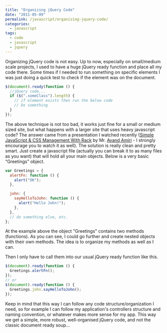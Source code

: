 ```yaml
---
title: "Organizing jQuery Code"
date: "2011-05-09"
permalink: /javascript/organizing-jquery-code/
categories:
  - javascript
tags:
  - code
  - javascript
  - jquery
---
```


Organizing jQuery code is not easy. Up to now, especially on small/medium scale projects, I used to have a huge jQuery ready function and place all my code there. Some times if I needed to run something on specific elements I was just doing a quick test to check if the element was on the document.

```js
$(document).ready(function () {
  //jQuery code...
  if ($(".someClass").length) {
    // if element exists then run the below code
    // Do something
  }
});
```

The above technique is not too bad, it works just fine for a small or medium sized site, but what happens with a larger site that uses heavy javascript code? The answer came from a presentation I watched recently ([Simple JavaScript & CSS Management With Rack](http://ontwik.com/javascript/simple-javascript-css-management-with-rack-by-avand-amiri/ "Simple JavaScript & CSS Management with Rack by Avand Amiri") by Mr. [Avand Amiri](http://avandamiri.com/ "Avand Amiri") - I strongly encourage you to watch it as well). The solution is really clean and pretty smart. Just create a javascript file (actually you can break it to as many files as you want) that will hold all your main objects. Below is a very basic “Greetings” object.

```js
var Greetings = {
  alertFn: function () {
    alert("OK");
  },

  john: {
    sayHelloToJohn: function () {
      alert("Hello John!");
    },
  },
  // do something else, etc.
};
```

At the example above the object "Greetings" contains two methods (functions). As you can see, I could go further and create nested objects with their own methods. The idea is to organize my methods as well as I can.

Then I only have to call them into our usual jQuery ready function like this.

```js
$(document).ready(function () {
  Greetings.alertFn();
});
// or
$(document).ready(function () {
  Greetings.john.sayHelloToJohn();
});
```

Keep in mind that this way I can follow any code structure/organization I need, so for example I can follow my application's controllers structure and naming convention, or whatever makes more sense for my app. This way we get a simple, more robust, well-organised jQuery code, and not the classic document ready soup...
